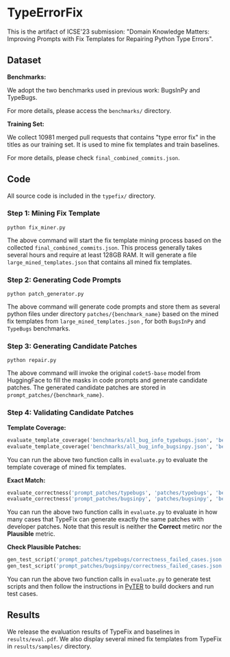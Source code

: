 # TypeErrorFix

This is the artifact of ICSE'23 submission: "Domain Knowledge Matters: Improving Prompts with Fix Templates for Repairing Python Type Errors".

## Dataset

**Benchmarks:**

We adopt the two benchmarks used in previous work: BugsInPy and TypeBugs. 

For more details, please access the `benchmarks/` directory.

**Training Set:**

We collect 10981 merged pull requests that contains "type error fix" in the titles as our training set. It is used to mine fix templates and train baselines.

For more details, please check `final_combined_commits.json`.

## Code

All source code is included in the `typefix/` directory.

### Step 1: Mining Fix Template

```
python fix_miner.py
```

The above command will start the fix template mining process based on the collected `final_combined_commits.json`. This process generally takes several hours and require at least 128GB RAM. It will generate a file `large_mined_templates.json` that contains all mined fix templates.

### Step 2: Generating Code Prompts

```
python patch_generator.py
```

The above command will generate code prompts and store them as several python files under directory `patches/{benchmark_name}` based on the mined fix templates from `large_mined_templates.json` , for both `BugsInPy` and `TypeBugs` benchmarks.

### Step 3: Generating Candidate Patches

```
python repair.py
```

The above command will invoke the original `codet5-base` model from HuggingFace to fill the masks in code prompts and generate candidate patches. The generated candidate patches are stored in `prompt_patches/{benchmark_name}`.

### Step 4: Validating Candidate Patches

**Template Coverage:**

```python
evaluate_template_coverage('benchmarks/all_bug_info_typebugs.json', 'benchmarks/typebugs', 'large_mined_templates.json', benchmark = 'typebugs', remove_comment = True)
evaluate_template_coverage('benchmarks/all_bug_info_bugsinpy.json', 'benchmarks/bugsinpy', 'large_mined_templates.json', benchmark = 'bugsinpy', remove_comment = True)
```

You can run the above two function calls in `evaluate.py` to evaluate the template coverage of mined fix templates.

**Exact Match:**

```python
evaluate_correctness('prompt_patches/typebugs', 'patches/typebugs', 'benchmarks/typebugs', 'benchmarks/all_bug_info_typebugs.json', mask_all = False, benchmark = 'typebugs')
evaluate_correctness('prompt_patches/bugsinpy', 'patches/bugsinpy', 'benchmarks/bugsinpy', 'benchmarks/all_bug_info_bugsinpy.json', mask_all = False, benchmark = 'bugsinpy')
```

You can run the above two function calls in `evaluate.py` to evaluate in how many cases that TypeFix can generate exactly the same patches with developer patches. Note that this result is neither the **Correct** metirc nor the **Plausible** metric.

**Check Plausible Patches:**

```python
gen_test_script('prompt_patches/typebugs/correctness_failed_cases.json', split = 5, benchmark = "typebugs")
gen_test_script('prompt_patches/bugsinpy/correctness_failed_cases.json', split = 5, benchmark = "bugsinpy")
```

You can run the above two function calls in `evaluate.py` to generate test scripts and then follow the instructions in [PyTER](https://github.com/kupl/PyTER/blob/main/INSTALL.md) to build dockers and run test cases.

## Results

We release the evaluation results of TypeFix and baselines in `results/eval.pdf`.
We also display several mined fix templates from TypeFix in `results/samples/` directory.